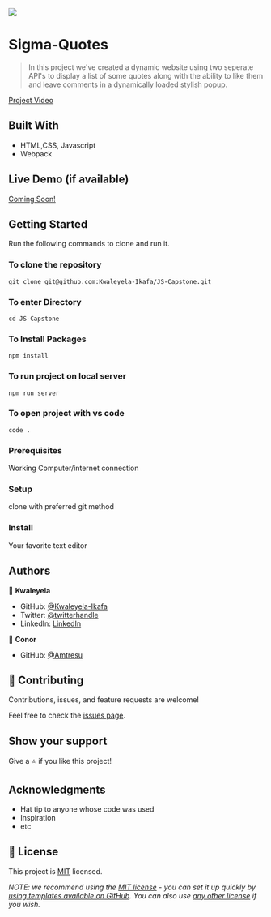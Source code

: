 ![](https://img.shields.io/badge/Microverse-blueviolet)

# Sigma-Quotes

> In this project we've created a dynamic website using two seperate API's to display a list of some quotes along with the ability to like them and leave comments in a dynamically loaded stylish popup.

[Project Video]([https://drive.google.com/file/d/1Yj6dQN7wGpV2p7y_UtH5XdKgyHX4TVCI/view?usp=sharing](https://drive.google.com/file/d/1vIwDGOTASHGzdesIxBsSQfe9vZJBlT4a/view?usp=sharing))


## Built With

- HTML,CSS, Javascript
- Webpack

## Live Demo (if available)

[Coming Soon!](https://livedemo.com)


## Getting Started

Run the following commands to clone and run it.

### To clone the repository

  `git clone git@github.com:Kwaleyela-Ikafa/JS-Capstone.git`

### To enter Directory

`cd JS-Capstone`

### To Install Packages

`npm install`

### To run project on local server

`npm run server`

### To open project with vs code 

`code .`

### Prerequisites
Working Computer/internet connection
### Setup
clone with preferred git method
### Install
Your favorite text editor



## Authors

👤 **Kwaleyela**

- GitHub: [@Kwaleyela-Ikafa](https://github.com/Kwaleyela-Ikafa)
- Twitter: [@twitterhandle](https://twitter.com/twitterhandle)
- LinkedIn: [LinkedIn](https://linkedin.com/in/linkedinhandle)

👤 **Conor**

- GitHub: [@Amtresu](https://github.com/Amtresu)


## 🤝 Contributing

Contributions, issues, and feature requests are welcome!

Feel free to check the [issues page](../../issues/).

## Show your support

Give a ⭐️ if you like this project!

## Acknowledgments

- Hat tip to anyone whose code was used
- Inspiration
- etc

## 📝 License

This project is [MIT](./LICENSE) licensed.

_NOTE: we recommend using the [MIT license](https://choosealicense.com/licenses/mit/) - you can set it up quickly by [using templates available on GitHub](https://docs.github.com/en/communities/setting-up-your-project-for-healthy-contributions/adding-a-license-to-a-repository). You can also use [any other license](https://choosealicense.com/licenses/) if you wish._
